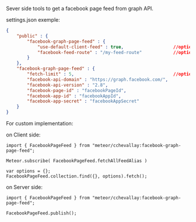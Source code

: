 Sever side tools to get a facebook page feed from graph API.

settings.json exemple:
```json
{
    "public" : {
        "facebook-graph-page-feed" : {
            "use-default-client-feed" : true,                   //optional
            "facebook-feed-route" : "/my-feed-route"            //optional
        }
    },
    "facebook-graph-page-feed" : {
        "fetch-limit" : 5,                                      //optional
        "facebook-api-domain" : "https://graph.facebook.com/",
        "facebook-api-version" : "2.8",
        "facebook-page-id" : "facebookPageId",
        "facebook-app-id" : "facebookAppId",
        "facebook-app-secret" : "facebookAppSecret"
    }
}
```

For custom implementation:

on Client side:

    import { FacebookPageFeed } from "meteor/cchevallay:facebook-graph-page-feed";

    Meteor.subscribe( FacebookPageFeed.fetchAllFeedAlias )

    var options = {};
    FacebookPageFeed.collection.find({}, options).fetch();

on Server side:

    import { FacebookPageFeed } from "meteor/cchevallay:facebook-graph-page-feed";

    FacebookPageFeed.publish();
